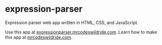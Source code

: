 # expression-parser

Expression parser web app written in HTML, CSS, and JavaScript.

Use this app at [expressionparser.mrcodeswildride.com](https://expressionparser.mrcodeswildride.com/).
Learn how to make this app at [mrcodeswildride.com](https://www.mrcodeswildride.com/).
